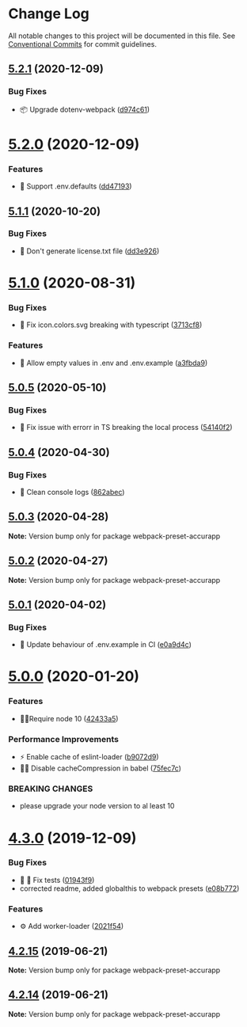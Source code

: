 # Change Log

All notable changes to this project will be documented in this file.
See [Conventional Commits](https://conventionalcommits.org) for commit guidelines.

## [5.2.1](https://github.com/accurat/accurapp/compare/webpack-preset-accurapp@5.2.0...webpack-preset-accurapp@5.2.1) (2020-12-09)


### Bug Fixes

* 📦  Upgrade dotenv-webpack ([d974c61](https://github.com/accurat/accurapp/commit/d974c6122c0d624cdb9fa5098cd27ebcd613c24b))





# [5.2.0](https://github.com/accurat/accurapp/compare/webpack-preset-accurapp@5.1.1...webpack-preset-accurapp@5.2.0) (2020-12-09)


### Features

* 🌳  Support .env.defaults ([dd47193](https://github.com/accurat/accurapp/commit/dd471931274ea4b77705047d0e7522990cd63799))





## [5.1.1](https://github.com/accurat/accurapp/compare/webpack-preset-accurapp@5.1.0...webpack-preset-accurapp@5.1.1) (2020-10-20)


### Bug Fixes

* 🔨  Don't generate license.txt file ([dd3e926](https://github.com/accurat/accurapp/commit/dd3e926edc0482315507e43288294b8b1c60b9cf))





# [5.1.0](https://github.com/accurat/accurapp/compare/webpack-preset-accurapp@5.0.5...webpack-preset-accurapp@5.1.0) (2020-08-31)


### Bug Fixes

* 🐛  Fix icon.colors.svg breaking with typescript ([3713cf8](https://github.com/accurat/accurapp/commit/3713cf8e363d755ed62e7367144e7c881c02aafb))


### Features

* 🌚  Allow empty values in .env and .env.example ([a3fbda9](https://github.com/accurat/accurapp/commit/a3fbda910850ba61305f457d382039816f921bf4))





## [5.0.5](https://github.com/accurat/accurapp/compare/webpack-preset-accurapp@5.0.4...webpack-preset-accurapp@5.0.5) (2020-05-10)


### Bug Fixes

* 🐛  Fix issue with errorr in TS breaking the local process ([54140f2](https://github.com/accurat/accurapp/commit/54140f221a73d9f79634c8cf365f4fa46352e483))





## [5.0.4](https://github.com/accurat/accurapp/compare/webpack-preset-accurapp@5.0.3...webpack-preset-accurapp@5.0.4) (2020-04-30)


### Bug Fixes

* 🧹 Clean console logs ([862abec](https://github.com/accurat/accurapp/commit/862abec0116f406763eec52669499adcaee05ee4))





## [5.0.3](https://github.com/accurat/accurapp/compare/webpack-preset-accurapp@5.0.2...webpack-preset-accurapp@5.0.3) (2020-04-28)

**Note:** Version bump only for package webpack-preset-accurapp





## [5.0.2](https://github.com/accurat/accurapp/compare/webpack-preset-accurapp@5.0.1...webpack-preset-accurapp@5.0.2) (2020-04-27)

**Note:** Version bump only for package webpack-preset-accurapp





## [5.0.1](https://github.com/accurat/accurapp/compare/webpack-preset-accurapp@5.0.0...webpack-preset-accurapp@5.0.1) (2020-04-02)


### Bug Fixes

* 🔨 Update behaviour of .env.example in CI ([e0a9d4c](https://github.com/accurat/accurapp/commit/e0a9d4c079caa3defdfbd99b435d37c4799780d5))





# [5.0.0](https://github.com/accurat/accurapp/compare/webpack-preset-accurapp@4.3.0...webpack-preset-accurapp@5.0.0) (2020-01-20)


### Features

* 👮‍♂️Require node 10 ([42433a5](https://github.com/accurat/accurapp/commit/42433a573c1bde9b152cbbb3b92f02618db30a25))


### Performance Improvements

* ⚡️ Enable cache of eslint-loader ([b9072d9](https://github.com/accurat/accurapp/commit/b9072d962c911fbf8fac3ba2b7bf53c5e5719a9d))
* ✋🏻 Disable cacheCompression in babel ([75fec7c](https://github.com/accurat/accurapp/commit/75fec7c303ad798685ebab37d1ddd65e9e98e41b))


### BREAKING CHANGES

* please upgrade your node version to al least 10





# [4.3.0](https://github.com/accurat/accurapp/compare/webpack-preset-accurapp@4.2.15...webpack-preset-accurapp@4.3.0) (2019-12-09)


### Bug Fixes

* 🐛 🔨 Fix tests ([01943f9](https://github.com/accurat/accurapp/commit/01943f93cfcfddda86e613d60842ab5e616db84d))
* corrected readme, added globalthis to webpack presets ([e08b772](https://github.com/accurat/accurapp/commit/e08b7729fb2ed41f46c58b203ec1dbc57a18761f))


### Features

* ⚙️  Add worker-loader ([2021f54](https://github.com/accurat/accurapp/commit/2021f54cb047a0d77b59c096c004864a71f70aed))





## [4.2.15](https://github.com/accurat/accurapp/compare/webpack-preset-accurapp@4.2.14...webpack-preset-accurapp@4.2.15) (2019-06-21)

**Note:** Version bump only for package webpack-preset-accurapp





## [4.2.14](https://github.com/accurat/accurapp/compare/webpack-preset-accurapp@4.2.13...webpack-preset-accurapp@4.2.14) (2019-06-21)

**Note:** Version bump only for package webpack-preset-accurapp
